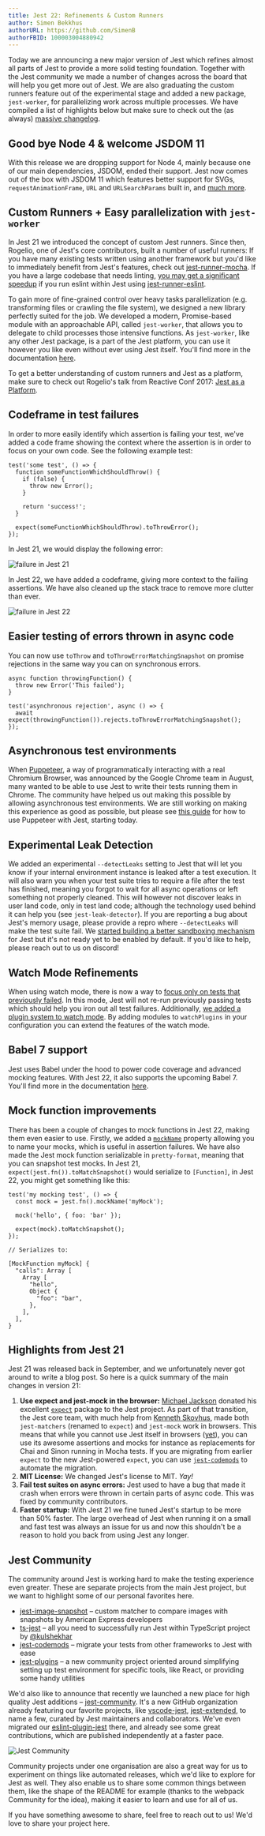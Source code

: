 ```yaml
---
title: Jest 22: Refinements & Custom Runners
author: Simen Bekkhus
authorURL: https://github.com/SimenB
authorFBID: 100003004880942
---
```


Today we are announcing a new major version of Jest which refines almost all parts of Jest to provide a more solid testing foundation. Together with the Jest community we made a number of changes across the board that will help you get more out of Jest. We are also graduating the custom runners feature out of the experimental stage and added a new package, `jest-worker`, for parallelizing work across multiple processes. We have compiled a list of highlights below but make sure to check out the (as always) [massive changelog](https://github.com/facebook/jest/blob/master/CHANGELOG.md).

## Good bye Node 4 & welcome JSDOM 11

With this release we are dropping support for Node 4, mainly because one of our main dependencies, JSDOM, ended their support. Jest now comes out of the box with JSDOM 11 which features better support for SVGs, `requestAnimationFrame`, `URL` and `URLSearchParams` built in, and [much more](https://github.com/tmpvar/jsdom/blob/master/Changelog.md).

## Custom Runners + Easy parallelization with `jest-worker`

In Jest 21 we introduced the concept of custom Jest runners. Since then, Rogelio, one of Jest's core contributors, built a number of useful runners: If you have many existing tests written using another framework but you'd like to immediately benefit from Jest's features, check out [jest-runner-mocha](https://yarnpkg.com/en/package/jest-runner-mocha). If you have a large codebase that needs linting, [you may get a significant speedup](https://twitter.com/lencioni/status/907398856756695040) if you run eslint within Jest using [jest-runner-eslint](https://yarnpkg.com/en/package/jest-runner-eslint).

To gain more of fine-grained control over heavy tasks parallelization (e.g. transforming files or crawling the file system), we designed a new library perfectly suited for the job. We developed a modern, Promise-based module with an approachable API, called `jest-worker`, that allows you to delegate to child processes those intensive functions. As `jest-worker`, like any other Jest package, is a part of the Jest platform, you can use it however you like even without ever using Jest itself. You'll find more in the documentation [here](https://yarnpkg.com/en/package/jest-worker).

To get a better understanding of custom runners and Jest as a platform, make sure to check out Rogelio's talk from Reactive Conf 2017: [Jest as a Platform](https://www.youtube.com/watch?v=NtjyeojAOBs).

## Codeframe in test failures

In order to more easily identify which assertion is failing your test, we've added a code frame showing the context where the assertion is in order to focus on your own code. See the following example test:

```
test('some test', () => {
  function someFunctionWhichShouldThrow() {
    if (false) {
      throw new Error();
    }

    return 'success!';
  }

  expect(someFunctionWhichShouldThrow).toThrowError();
});
```

In Jest 21, we would display the following error:

![failure in Jest 21](/img/blog/22-failure-21.png)

In Jest 22, we have added a codeframe, giving more context to the failing assertions. We have also cleaned up the stack trace to remove more clutter than ever.

![failure in Jest 22](/img/blog/22-failure-22.png)

## Easier testing of errors thrown in async code

You can now use `toThrow` and `toThrowErrorMatchingSnapshot` on promise rejections in the same way you can on synchronous errors.

```
async function throwingFunction() {
  throw new Error('This failed');
}

test('asynchronous rejection', async () => {
  await expect(throwingFunction()).rejects.toThrowErrorMatchingSnapshot();
});
```

## Asynchronous test environments

When [Puppeteer](https://github.com/GoogleChrome/puppeteer/), a way of programmatically interacting with a real Chromium Browser, was announced by the Google Chrome team in August, many wanted to be able to use Jest to write their tests running them in Chrome. The community have helped us out making this possible by allowing asynchronous test environments. We are still working on making this experience as good as possible, but please see [this guide](http://facebook.github.io/jest/docs/en/puppeteer.html) for how to use Puppeteer with Jest, starting today.

## Experimental Leak Detection

We added an experimental `--detectLeaks` setting to Jest that will let you know if your internal environment instance is leaked after a test execution. It will also warn you when your test suite tries to require a file after the test has finished, meaning you forgot to wait for all async operations or left something not properly cleaned. This will however not discover leaks in user land code, only in test land code; although the technology used behind it can help you (see `jest-leak-detector`). If you are reporting a bug about Jest's memory usage, please provide a repro where `--detectLeaks` will make the test suite fail. We [started building a better sandboxing mechanism](https://github.com/facebook/jest/pull/4970) for Jest but it's not ready yet to be enabled by default. If you'd like to help, please reach out to us on discord!

## Watch Mode Refinements

When using watch mode, there is now a way to [focus only on tests that previously failed](https://github.com/facebook/jest/pull/4886). In this mode, Jest will not re-run previously passing tests which should help you iron out all test failures. Additionally, [we added a plugin system to watch mode](https://github.com/facebook/jest/pull/4841). By adding modules to `watchPlugins` in your configuration you can extend the features of the watch mode.

## Babel 7 support

Jest uses Babel under the hood to power code coverage and advanced mocking features. With Jest 22, it also supports the upcoming Babel 7. You'll find more in the documentation [here](http://facebook.github.io/jest/docs/en/getting-started.html#using-babel).

## Mock function improvements

There has been a couple of changes to mock functions in Jest 22, making them even easier to use. Firstly, we added a [`mockName`](http://facebook.github.io/jest/docs/en/mock-function-api.html#mockfnmocknamevalue) property allowing you to name your mocks, which is useful in assertion failures. We have also made the Jest mock function serializable in `pretty-format`, meaning that you can snapshot test mocks. In Jest 21, `expect(jest.fn()).toMatchSnapshot()` would serialize to `[Function]`, in Jest 22, you might get something like this:

```
test('my mocking test', () => {
  const mock = jest.fn().mockName('myMock');

  mock('hello', { foo: 'bar' });

  expect(mock).toMatchSnapshot();
});

// Serializes to:

[MockFunction myMock] {
  "calls": Array [
    Array [
      "hello",
      Object {
        "foo": "bar",
      },
    ],
  ],
}
```

## Highlights from Jest 21

Jest 21 was released back in September, and we unfortunately never got around to write a blog post. So here is a quick summary of the main changes in version 21:

1.  **Use expect and jest-mock in the browser:** [Michael Jackson](https://github.com/mjackson) donated his excellent [`expect`](https://github.com/mjackson/expect) package to the Jest project. As part of that transition, the Jest core team, with much help from [Kenneth Skovhus](https://github.com/skovhus/), made both `jest-matchers` (renamed to `expect`) and `jest-mock` work in browsers. This means that while you cannot use Jest itself in browsers ([yet](https://github.com/facebook/jest/issues/848)), you can use its awesome assertions and mocks for instance as replacements for Chai and Sinon running in Mocha tests. If you are migrating from earlier `expect` to the new Jest-powered `expect`, you can use [`jest-codemods`](https://github.com/skovhus/jest-codemods/) to automate the migration.
2.  **MIT License:** We changed Jest's license to MIT. _Yay!_
3.  **Fail test suites on async errors:** Jest used to have a bug that made it crash when errors were thrown in certain parts of async code. This was fixed by community contributors.
4.  **Faster startup:** With Jest 21 we fine tuned Jest's startup to be more than 50% faster. The large overhead of Jest when running it on a small and fast test was always an issue for us and now this shouldn't be a reason to hold you back from using Jest any longer.

## Jest Community

The community around Jest is working hard to make the testing experience even greater. These are separate projects from the main Jest project, but we want to highlight some of our personal favorites here.

- [jest-image-snapshot](https://github.com/americanexpress/jest-image-snapshot) – custom matcher to compare images with snapshots by American Express developers
- [ts-jest](https://github.com/kulshekhar/ts-jest) – all you need to successfully run Jest within TypeScript project by [@kulshekhar](https://github.com/kulshekhar/ts-jest)
- [jest-codemods](https://github.com/skovhus/jest-codemods/) – migrate your tests from other frameworks to Jest with ease
- [jest-plugins](https://github.com/negativetwelve/jest-plugins) – a new community project oriented around simplifying setting up test environment for specific tools, like React, or providing some handy utilities

We'd also like to announce that recently we launched a new place for high quality Jest additions – [jest-community](https://github.com/jest-community). It's a new GitHub organization already featuring our favorite projects, like [vscode-jest](https://github.com/jest-community/vscode-jest), [jest-extended](https://github.com/jest-community/jest-extended), to name a few, curated by Jest maintainers and collaborators. We've even migrated our [eslint-plugin-jest](https://github.com/jest-community/eslint-plugin-jest) there, and already see some great contributions, which are published independently at a faster pace.

![Jest Community](/img/blog/22-community.png)

Community projects under one organisation are also a great way for us to experiment on things like automated releases, which we'd like to explore for Jest as well. They also enable us to share some common things between them, like the shape of the README for example (thanks to the webpack Community for the idea), making it easier to learn and use for all of us.

If you have something awesome to share, feel free to reach out to us! We'd love to share your project here.
